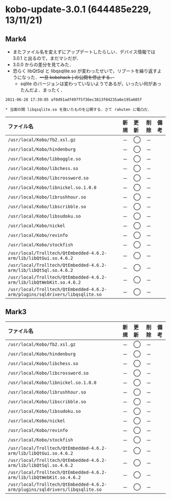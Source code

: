 # kobo-update-3.0.1 (644485e229, 13/11/21) #
## Mark4 ##
  * またファイル名を変えずにアップデートしたらしい．デバイス情報では 3.0.1 と出るので，まだマシだが．
  * 3.0.0 からの差分を見てみた．
  * 恐らく libQtSql と libqsqlite.so が変わったせいで，リブートを繰り返すようになった．~~一旦 kobohack-j の公開を停止する．~~
    * sqlite のバージョンは変わっていないようであるが，いったい何があったんだよ．まったく．
```
2011-06-28 17:39:05 af0d91adf497f5f36ec3813f04235a6e195a605f
```
    * 当面の間 libqsqlite.so を抜いたものを公開する．さて rakuten に電凸だ．

|ファイル名|新規|更新|削除|備考|
|:--------------|:-----|:-----|:-----|:-----|
|`/usr/local/Kobo/fb2.xsl.gz`|－|◯|－|  |
|`/usr/local/Kobo/hindenburg`|－|◯|－|  |
|`/usr/local/Kobo/libboggle.so`|－|◯|－|  |
|`/usr/local/Kobo/libchess.so`|－|◯|－|  |
|`/usr/local/Kobo/libcrossword.so`|－|◯|－|  |
|`/usr/local/Kobo/libnickel.so.1.0.0`|－|◯|－|  |
|`/usr/local/Kobo/librushhour.so`|－|◯|－|  |
|`/usr/local/Kobo/libscribble.so`|－|◯|－|  |
|`/usr/local/Kobo/libsudoku.so`|－|◯|－|  |
|`/usr/local/Kobo/nickel`|－|◯|－|  |
|`/usr/local/Kobo/revinfo`|－|◯|－|  |
|`/usr/local/Kobo/stockfish`|－|◯|－|  |
|`/usr/local/Trolltech/QtEmbedded-4.6.2-arm/lib/libQtGui.so.4.6.2`|－|◯|－|  |
|`/usr/local/Trolltech/QtEmbedded-4.6.2-arm/lib/libQtSql.so.4.6.2`|－|◯|－|  |
|`/usr/local/Trolltech/QtEmbedded-4.6.2-arm/lib/libQtWebKit.so.4.6.2`|－|◯|－|  |
|`/usr/local/Trolltech/QtEmbedded-4.6.2-arm/plugins/sqldrivers/libqsqlite.so`|－|◯|－|  |

## Mark3 ##
|ファイル名|新規|更新|削除|備考|
|:--------------|:-----|:-----|:-----|:-----|
|`/usr/local/Kobo/fb2.xsl.gz`|－|◯|－|  |
|`/usr/local/Kobo/hindenburg`|－|◯|－|  |
|`/usr/local/Kobo/libchess.so`|－|◯|－|  |
|`/usr/local/Kobo/libcrossword.so`|－|◯|－|  |
|`/usr/local/Kobo/libnickel.so.1.0.0`|－|◯|－|  |
|`/usr/local/Kobo/librushhour.so`|－|◯|－|  |
|`/usr/local/Kobo/libscribble.so`|－|◯|－|  |
|`/usr/local/Kobo/libsudoku.so`|－|◯|－|  |
|`/usr/local/Kobo/nickel`|－|◯|－|  |
|`/usr/local/Kobo/revinfo`|－|◯|－|  |
|`/usr/local/Kobo/stockfish`|－|◯|－|  |
|`/usr/local/Trolltech/QtEmbedded-4.6.2-arm/lib/libQtGui.so.4.6.2`|－|◯|－|  |
|`/usr/local/Trolltech/QtEmbedded-4.6.2-arm/lib/libQtSql.so.4.6.2`|－|◯|－|  |
|`/usr/local/Trolltech/QtEmbedded-4.6.2-arm/lib/libQtWebKit.so.4.6.2`|－|◯|－|  |
|`/usr/local/Trolltech/QtEmbedded-4.6.2-arm/plugins/sqldrivers/libqsqlite.so`|－|◯|－|  |